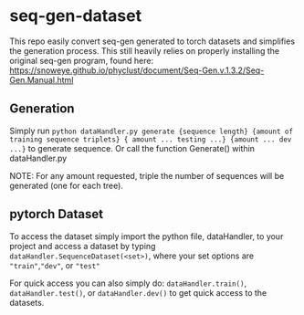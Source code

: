 # seq-gen-dataset
This repo easily convert seq-gen generated to torch datasets and simplifies the generation process. This still heavily relies on properly installing the original seq-gen program, found here: https://snoweye.github.io/phyclust/document/Seq-Gen.v.1.3.2/Seq-Gen.Manual.html
## Generation
Simply run `python dataHandler.py generate {sequence length} {amount of training sequence triplets} { amount ... testing ...} {amount ... dev ...}` to generate sequence. Or call the function Generate() within dataHandler.py

NOTE: For any amount requested, triple the number of sequences will be generated (one for each tree).
## pytorch Dataset
To access the dataset simply import the python file, dataHandler, to your project and access a dataset by typing `dataHandler.SequenceDataset(<set>)`, where your set options are `"train"`,`"dev"`, or `"test"`

For quick access you can also simply do: `dataHandler.train()`, `dataHandler.test()`, or `dataHandler.dev()` to get quick access to the datasets.
